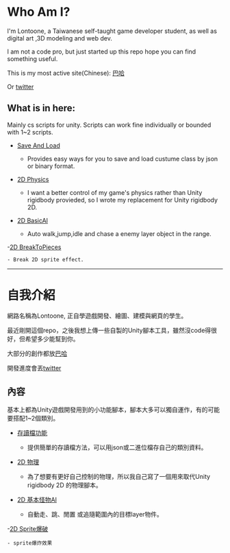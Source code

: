 # Who Am I?

 I'm Lontoone, a Taiwanese self-taught game developer student, as well as digital art ,3D modeling and web dev.
 
 I am not a code pro, but just started up this repo hope you can find something useful.

  This is my most active site(Chinese): [巴哈](https://home.gamer.com.tw/homeindex.php?owner=news2000tw)
  
  Or [twitter](https://twitter.com/cuneisolar)

## What is in here:
  Mainly cs scripts for unity. Scripts can work fine individually or bounded with 1~2 scripts.

  - [Save And Load](https://github.com/Lontoone/MyUnityToolLab/blob/master/Other/SaveAndLoad.cs)
    
    - Provides easy ways for you to save and load custume class by json or binary format.

  - [2D Physics](https://github.com/Lontoone/MyUnityToolLab/tree/master/2D%20Physic)
    
    - I want a better control of my game's physics rather than Unity rigidbody provieded, so I wrote my replacement for Unity rigidbody 2D.

  - [2D BasicAI](https://github.com/Lontoone/MyUnityToolLab/blob/master/Other/BasicAI.cs)
    
    - Auto walk,jump,idle and chase a enemy layer object in the range.
    
   -[2D BreakToPieces](https://github.com/Lontoone/MyUnityToolLab/tree/master/2DBreakMeshToPieces)
   
    - Break 2D sprite effect.

<hr>

# 自我介紹

 網路名稱為Lontoone, 正自學遊戲開發、繪圖、建模與網頁的學生。
 
 最近剛開這個repo，之後我想上傳一些自製的Unity腳本工具，雖然沒code得很好，但希望多少能幫到你。

 大部分的創作都放[巴哈](https://home.gamer.com.tw/homeindex.php?owner=news2000tw)
 
 開發進度會丟[twitter](https://twitter.com/cuneisolar)

## 內容
  基本上都為Unity遊戲開發用到的小功能腳本，腳本大多可以獨自運作，有的可能要搭配1~2個類別。

  - [存讀檔功能](https://github.com/Lontoone/MyUnityToolLab/blob/master/Other/SaveAndLoad.cs)
    
    - 提供簡單的存讀檔方法，可以用json或二進位檔存自己的類別資料。

  - [2D 物理](https://github.com/Lontoone/MyUnityToolLab/tree/master/2D%20Physic)
    
    - 為了想要有更好自己控制的物理，所以我自己寫了一個用來取代Unity rigidbody 2D 的物理腳本。
    
  - [2D 基本怪物AI](https://github.com/Lontoone/MyUnityToolLab/blob/master/Other/BasicAI.cs)
    
    - 自動走、跳、閒置 或追隨範圍內的目標layer物件。

   -[2D Sprite爆破](https://github.com/Lontoone/MyUnityToolLab/tree/master/2DBreakMeshToPieces)
   
    - sprite爆炸效果


